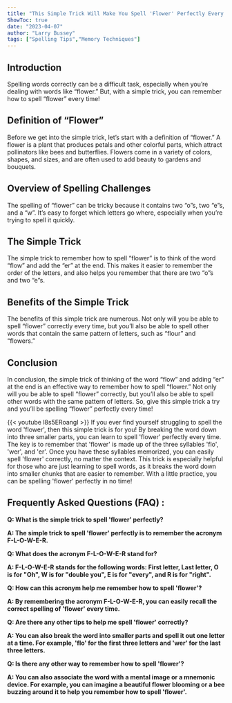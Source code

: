 ```yaml
---
title: "This Simple Trick Will Make You Spell 'Flower' Perfectly Every Time!"
ShowToc: true 
date: "2023-04-07"
author: "Larry Bussey" 
tags: ["Spelling Tips","Memory Techniques"]
---
```

## Introduction

Spelling words correctly can be a difficult task, especially when you’re dealing with words like “flower.” But, with a simple trick, you can remember how to spell “flower” every time!

## Definition of “Flower”

Before we get into the simple trick, let’s start with a definition of “flower.” A flower is a plant that produces petals and other colorful parts, which attract pollinators like bees and butterflies. Flowers come in a variety of colors, shapes, and sizes, and are often used to add beauty to gardens and bouquets.

## Overview of Spelling Challenges

The spelling of “flower” can be tricky because it contains two “o”s, two “e”s, and a “w”. It’s easy to forget which letters go where, especially when you’re trying to spell it quickly.

## The Simple Trick

The simple trick to remember how to spell “flower” is to think of the word “flow” and add the “er” at the end. This makes it easier to remember the order of the letters, and also helps you remember that there are two “o”s and two “e”s.

## Benefits of the Simple Trick

The benefits of this simple trick are numerous. Not only will you be able to spell “flower” correctly every time, but you’ll also be able to spell other words that contain the same pattern of letters, such as “flour” and “flowers.”

## Conclusion

In conclusion, the simple trick of thinking of the word “flow” and adding “er” at the end is an effective way to remember how to spell “flower.” Not only will you be able to spell “flower” correctly, but you’ll also be able to spell other words with the same pattern of letters. So, give this simple trick a try and you’ll be spelling “flower” perfectly every time!

{{< youtube l8s5ERoangI >}} 
If you ever find yourself struggling to spell the word 'flower', then this simple trick is for you! By breaking the word down into three smaller parts, you can learn to spell 'flower' perfectly every time. The key is to remember that 'flower' is made up of the three syllables 'flo', 'wer', and 'er'. Once you have these syllables memorized, you can easily spell 'flower' correctly, no matter the context. This trick is especially helpful for those who are just learning to spell words, as it breaks the word down into smaller chunks that are easier to remember. With a little practice, you can be spelling 'flower' perfectly in no time!

## Frequently Asked Questions (FAQ) :
**Q: What is the simple trick to spell 'flower' perfectly?**

**A: The simple trick to spell 'flower' perfectly is to remember the acronym F-L-O-W-E-R.**

**Q: What does the acronym F-L-O-W-E-R stand for?**

**A: F-L-O-W-E-R stands for the following words: First letter, Last letter, O is for "Oh", W is for "double you", E is for "every", and R is for "right".**

**Q: How can this acronym help me remember how to spell 'flower'?**

**A: By remembering the acronym F-L-O-W-E-R, you can easily recall the correct spelling of 'flower' every time.**

**Q: Are there any other tips to help me spell 'flower' correctly?**

**A: You can also break the word into smaller parts and spell it out one letter at a time. For example, 'flo' for the first three letters and 'wer' for the last three letters.**

**Q: Is there any other way to remember how to spell 'flower'?**

**A: You can also associate the word with a mental image or a mnemonic device. For example, you can imagine a beautiful flower blooming or a bee buzzing around it to help you remember how to spell 'flower'.**





